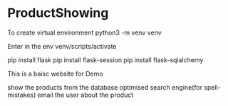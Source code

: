 # ProductShowing

To create virtual environment
python3 -m venv venv

Enter in the env
venv/scripts/activate

pip install flask
pip install flask-session
pip install flask-sqlalchemy


This is a baisc website for Demo

show the products from the database
optimised search engine(for spell-mistakes)
email the user about the product

